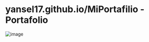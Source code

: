 # yansel17.github.io/MiPortafilio -  Portafolio

![image](https://github.com/Yansel17/MiPortafilio/assets/111325466/25fcd640-e274-4401-824d-2d93ad60e69f)
